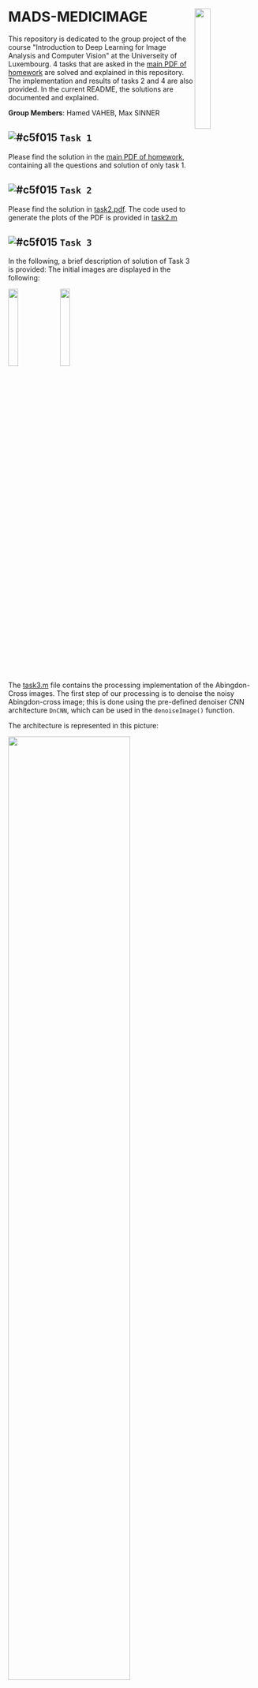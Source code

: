 # MADS-MEDICIMAGE <img src="logo.png" align="right" style="width: 25%;"/>
This repository is dedicated to the group project of the course "Introduction to Deep Learning for Image Analysis and Computer Vision" at the Universeity of Luxembourg. 4 tasks that are asked in the [main PDF of homework](https://github.com/berserkhmdvhb/MADS-MEDICIMAGE/blob/main/homework_file.pdf) are solved and explained in this repository. The implementation and results of tasks 2 and 4 are also provided. In the current README, the solutions are documented and explained.

**Group Members**: Hamed VAHEB, Max SINNER

![#c5f015](https://placehold.co/15x15/c5f015/c5f015.png) `Task 1`
---
Please find the solution in the [main PDF of homework](https://github.com/berserkhmdvhb/MADS-MEDICIMAGE/blob/main/homework_file.pdf), containing all the questions and solution of only task 1.

![#c5f015](https://placehold.co/15x15/c5f015/c5f015.png) `Task 2`
---
Please find the solution in [task2.pdf](https://github.com/berserkhmdvhb/MADS-MEDICIMAGE/blob/main/TASK2/task2.pdf). The code used to generate the plots of the PDF is provided in [task2.m](https://github.com/berserkhmdvhb/MADS-MEDICIMAGE/blob/main/TASK2/task2.m)


![#c5f015](https://placehold.co/15x15/c5f015/c5f015.png) `Task 3`
---
In the following, a brief description of solution of Task 3 is provided:
The initial images are displayed in the following:


<p float="left">
<img src="TASK3/initial/Abgcross-Original.png" align="center" style="width: 20%;"/>
<img src="TASK3/initial/abgcross_noise.png" align="center" style="width: 20%;"/>
</p>




The [task3.m](https://github.com/berserkhmdvhb/MADS-MEDICIMAGE/blob/main/TASK3/task3.m) file contains the processing implementation of the Abingdon-Cross images. The first step of our processing is to denoise the noisy Abingdon-cross image; this is done using the pre-defined denoiser CNN architecture `DnCNN`, which can be used in the `denoiseImage()` function.

The architecture is represented in this picture:

<img src="TASK3/architecture.jpg" align="center" style="width: 70%;"/>

In the following, the denoised version of images using the network are displayed:

<p float="left">
<img src="TASK3/denoised/denoised_abd_cross.jpg" align="center" style="width: 20%;"/>
<img src="TASK3/denoised/denoised_abd_cross_noisy.jpg" align="center" style="width: 20%;"/>
</p>

As one can see, the denoising was rather successful.

After the denoising, the binary segementation is carried out using the `imbinarize()`, which successfully segements the image into "background" and "cross".

The resulting segmented images can be seen here:

<p float="left">
<img src="TASK3/seg/seg_denoised_abd_cross.jpg" align="center" style="width: 20%;"/>
<img src="TASK3/seg/seg_denoised_abd_cross_noisy.jpg" align="center" style="width: 20%;"/>
</p>

The area and perimeters are computed using `bwarea()` and `regionprops()` repsectively, which returns a pixel count. The aforementioned quantities are presented in the following table:

| | Area | Perimeters | 
|:-------------:|:-------------:|:-------------:|
| Binary Image | 3.5442e+04 | 1.2507e+03
| Denoised Image | 3.5347e+04 | 1.3488e+03

Finally, the DICE score is used to check how "far apart" both segmentations are. This score returns a value of 0.9947.



![#c5f015](https://placehold.co/15x15/c5f015/c5f015.png) `Task 4`
---

# Installation of ANTs
## Installing Cmake
`Cmake` is a requirement for installing ANTs from source. Choose the [Cmake version](https://cmake.org/download/), and then use it in the `wget` command below

```bash
srun -p batch --time=24:00:0 -N 2 -c 12 --pty bash -i
wget https://github.com/Kitware/CMake/releases/download/v3.25.2/cmake-3.25.2.tar.gz
tar xzf cmake-3.25.2.tar.gz
cd cmake-3.25.2/
./configure --prefix=$HOME
gmake
gmake install
```


## Compile ANTs from source
Instructions of installing ANTs on HPC cluster, partly followed by [this link](https://brianavants.wordpress.com/2012/04/13/updated-ants-compile-instructions-april-12-2012/):

```bash
cd medicimage/
git clone https://github.com/ANTsX/ANTs
mkdir antsbin
cd antsbin
ccmake ../ANTs
```
Navigate into cmake and type `c` and then `g`  then exit back to the
terminal.

```bash
make -j 4
```

Navigate to the root folder contating `ANTs` and `antsbin` 

```bash
cp ANTs/Scripts/* antsbin/ANTS-build/Examples/
```

Now we need to set the bashrc paths accordingly:

```bash
nano ~/.bashrc
```

Add the following paths but adjust it to your own machine:


```bash
export ANTSPATH=/home/users/hvaheb/medicimg/antsbin/ANTS-build/Examples
export PATH=$PATH:$ANTSPATH
```


Do the same steps with `~/.bash_profile`.




**Side Note**: To copy output images from cluster to local machine, the following command was used:

```bash
scp -r iris-cluster:/home/users/hvaheb/medicimg/output/ /home/hamed/Documents/Projects/medical/dataset/output/
```



# Image Restoration
The outpus of this section and next section are all stored in this [Google Drive link](https://drive.google.com/drive/folders/1hvrKTuzw4cGJjQkEZDB3G4ZUHOr7O-Gt?usp=sharing).
Samples were chosen from the [BRATS dataset](https://www.med.upenn.edu/cbica/brats2020/data.html) to apply image registration using ANTs software.
A particular sample used is the `BRATS_003.nii.gz` file.

## Header 
The header of nifti files derived from BRATS were checked to have more sense of their format. Using the value of `sform_code` or `qform_code`, the coordinate system of the file is determined.
The values for these codes are defined as following:

| [qs](https://nifti.nimh.nih.gov/nifti-1/documentation/nifti1fields/nifti1fields_pages/qsform.html#refqs) form_code value:        |  (x,y,z) coordinate system refers to:           | 
|:-------------:|:-------------:|
| 0      | Arbitrary coordinates |
| 1      | Scanner-based anatomical coordinates |
| 2 | Coordinates aligned to another file's, or to anatomical "truth" |
| 3 | Coordinates aligned to Talairach-Tournoux Atlas; (0,0,0)=AC, etc. |
| 4 | MNI 152 normalized coordinates. |

The [reg.py](https://github.com/berserkhmdvhb/MADS-MEDICIMAGE/blob/main/TASK4/header/header.py) script is written to check for all `nii` files in a directory with name `imagesTr` and to append `TRUE` if the the qs-form had value 4, i.e., the image was registered with MNI template.
For all the images in BRATS dataset, the header's number was 4 i.e., they were scanner-based based coordinates.


## Mapping to Templates
In this sections, all `nii` files' visualizations are obtained from screenshots of the [ITK-SNAP](http://www.itksnap.org/pmwiki/pmwiki.php) software.

The initial sample image `BRATS_003.nii.gz` is visualized in the following:


<p float="left">
<img src="TASK4/output/BRETS/initial/snapshot0004.png" align="center" style="width: 30%;"/>
<img src="TASK4/output/BRETS/initial/snapshot0005.png" align="center" style="width: 30%;"/>
<img src="TASK4/output/BRETS/initial/snapshot0006.png" align="center" style="width: 30%;"/>
</p>

Evidenced by the figures, there is a bit of tilt in the horizontal direction, which is speculated to be attributed to the scanner-based (x,y,z) coordinate system, as investigated in [Header](#Header). To restore image to a proper alignment space, the [MNI](#MNI) template and [segmentation](#MNI) template are used.  The former is the standard template of MNI space, while the latter contains 3 big meta-brain structure, which is why it is called segmentation, as it contains the last segemented component of the former template.


### MNI

Provided in the cluster is the MNI space coordinated image `t1.nii`, whic is used to transform the original image `BRATS_003.nii` to `t1.nii`, which is also called the moving image.
The `antsRegistration` commaned was used to map the original image to the MNI space, as follows:

```
antsRegistrationSyNQuick.sh -d 3 -f /scratch/users/ahusch/MSDS_19/MNI_SPACE/t1.nii -m /scratch/users/ahusch/MSDS_19/DATASETS/BRATS_dataset/imagesTr/BRATS_003.nii.gz -o /home/users/hvaheb/medicimg/output/003/BRATS_003_mapped -j 12
```

In below the outputs are presented:



<p float="left">
<img src="TASK4/output/BRETS/warped-mni/snapshot0007.png" align="center" style="width: 30%;"/>
<img src="TASK4/output/BRETS/warped-mni/snapshot0008.png" align="center" style="width: 30%;"/>
<img src="TASK4/output/BRETS/warped-mni/snapshot0009.png" align="center" style="width: 30%;"/>
</p>


### MNI-Segmented
Provided in the cluster is the MNI space coordinated image `simple_segmentation.nii` but it is segmented to have only the inner structure, which is used to transform the original image `BRATS_003.nii` to `t1.nii`, which is also called the moving image. Similar to the command in previous template, the following command was used:

```
antsRegistrationSyNQuick.sh -d 3 -f /scratch/users/ahusch/MSDS_19/MNI_SPACE/simple_segmentation.nii  -m /scratch/users/ahusch/MSDS_19/DATASETS/BRATS_dataset/imagesTr/BRATS_003.nii.gz -o /home/users/hvaheb/medicimg/output/seg/003/BRATS_003_mapped_seg -j 12
```
In below the outputs are presented:

<p float="left">
<img src="TASK4/output/BRETS/warped-mni-seg/snapshot.png" align="center" style="width: 30%;"/>
<img src="TASK4/output/BRETS/warped-mni-seg/snapshot2.png" align="center" style="width: 30%;"/>
<img src="TASK4/output/BRETS/warped-mni-seg/snapshot3.png" align="center" style="width: 30%;"/>
</p>

Evidenced by the plots, the `simple_segmentation.nii` leads to a improved allignment of the images. Threfore, the images normalized with this format were used for the subsequent parts of this work.


# Image Segmentation
Please find the [Python notebook for segmentation](https://colab.research.google.com/drive/1NDcPMk2WL8Rw3PYMl8VBdXeWPj4Mivqy?usp=sharing).

Using the nifti images that aree registered (normalized) to MNI space (refer to [Image Restoration](#Image-Restoration)), this section is dedicated to segmenting tumor from other regions of brain.

The following syntax was attempted using [Atropos](https://manpages.debian.org/experimental/ants/Atropos.1.en.html), a segemntation tool from Ants:

```
Atropos -d 3 -a /home/hamed/Documents/Projects/medical/dataset/imagesTr/BRATS_003.nii -c 5 -i 'KMeans[5]' -o BRATS_003_seg

Atropos -d 3 -a /home/users/hvaheb/medicimg/output/seg/BRATS_003_mapped_segWarped.nii.gz -c 5 -m 'MLP-EM' -i 100 -k 'KMeans' -o /home/users/hvaheb/medicimg/output/segment/BRATS_003_segmented
```

There was not output, hence I proceeded with Python.


## Visualization

In below the normalized nitfi image of `BRATS_003` as well as its label (the tumor provided in the directory segmentation) are visualized.

### BRATS_003 Normalized
![BRATS_003](https://github.com/berserkhmdvhb/MADS-MEDICIMAGE/blob/main/TASK4/gif/BRATS_003_mapped.gif)

### BRATS_003 Label
![BRATS_003_LABEL](https://github.com/berserkhmdvhb/MADS-MEDICIMAGE/blob/main/TASK4/gif/BRATS_003_label.gif)
## Implementation

### Simple Effects

Using [Nilearn](https://nilearn.github.io/stable/index.html), the following segmentation plots are derived from the nii files of `BRATS_003`

<img src="TASK4/output/BRETS/segment/effects.png" align="center" style="width: 70%;"/>



## Statistics
The idea to quantify where tumors are more likely to be found could be handeled in the following manner:

Firstly, segment the images that are available into "Tumor" and "Non-Tumor" areas, using a binary segmentation.

After binary segmentation, one could transform them into grayscale images, with black being 0 and the former 1 (white) taking the value 255. This would be done for all images in the dataset. Now in order to get a general picture on where one would predominantly find the tumors, one could create an average of the voxels. This only works because we find ourselves in the same, standardized MNI space.

If the images all now have the same format and the same size, we can average (pixel-by-pixel) over the whole dataset, and display the "average" image of the dataset. This means that regions were tumors were segmented in a dark color, the averaged pixel of those same regions would have a darker spot in the "averaged" image. This region, which looks like a gray cloud, would indicate where tumors could be found.

$$I_{avg}= {\sum_{k=1}^{m}} \sum_{i,j=1}^{n} \frac{p(i,j)}{m},$$ 

where $p \in \[0,255\]$.

If the distinction would not be visible enough, one could use a gamma-correction to compress the dynamic range, and render visible the "tumor area".
